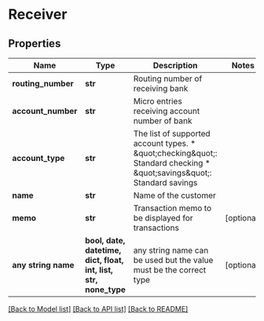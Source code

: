 # Receiver


## Properties
Name | Type | Description | Notes
------------ | ------------- | ------------- | -------------
**routing_number** | **str** | Routing number of receiving bank | 
**account_number** | **str** | Micro entries receiving account number of bank | 
**account_type** | **str** | The list of supported account types. * \&quot;checking\&quot;: Standard checking * \&quot;savings\&quot;: Standard savings | 
**name** | **str** | Name of the customer | 
**memo** | **str** | Transaction memo to be displayed for transactions | [optional] 
**any string name** | **bool, date, datetime, dict, float, int, list, str, none_type** | any string name can be used but the value must be the correct type | [optional]

[[Back to Model list]](../README.md#documentation-for-models) [[Back to API list]](../README.md#documentation-for-api-endpoints) [[Back to README]](../README.md)


